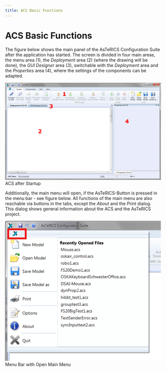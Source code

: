 ```yaml
---
title: ACS Basic Functions
---
```


# ACS Basic Functions

The figure below shows the main panel of the AsTeRICS Configuration Suite after the application has started. The screen is divided in four main areas, the menu area (1), the _Deployment_ area (2) (where the drawing will be done), the _GUI Designer_ area (3), switchable with the _Deployment_ area and the _Properties_ area (4), where the settings of the components can be adapted.

![Screenshot: ACS after startup](./img/ACS_after_startup.png "Screenshot: ACS after startup")  
ACS after Startup

Additionally, the main menu will open, if the AsTeRICS-Button is pressed in the menu bar - see figure below. All functions of the main menu are also reachable via buttons in the tabs, except the _About_ and the _Print_ dialog. This dialog shows general information about the ACS and the AsTeRICS project.

![Screenshot: Menu Bar with Open Main Menu](./img/menubar_open_main_window.png "Screenshot: Menu Bar with Open Main Menu")  
Menu Bar with Open Main Menu
